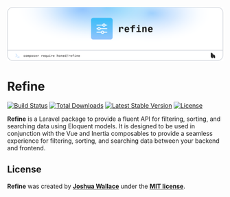<a href="https://honed.dev/refine">
  <picture>
    <source media="(prefers-color-scheme: dark)" srcset="art/header-dark.png">
    <img alt="Logo for refine" src="art/header-light.png">
  </picture>
</a>

# Refine
<p>
    <a href="https://github.com/honedlabs/refine/actions"><img src="https://github.com/honedlabs/refine/actions/workflows/tests.yml/badge.svg" alt="Build Status"></a>
    <a href="https://packagist.org/packages/honedlabs/refine"><img src="https://img.shields.io/packagist/dt/honedlabs/refine" alt="Total Downloads"></a>
    <a href="https://packagist.org/packages/honedlabs/refine"><img src="https://img.shields.io/packagist/v/honedlabs/refine" alt="Latest Stable Version"></a>
    <a href="https://packagist.org/packages/honedlabs/refine"><img src="https://img.shields.io/packagist/l/honedlabs/refine" alt="License"></a>
</p>

**Refine** is a Laravel package to provide a fluent API for filtering, sorting, and searching data using Eloquent models.
It is designed to be used in conjunction with the Vue and Inertia composables to provide a seamless experience for filtering, sorting, and searching data between your backend and frontend.

## License

**Refine** was created by **[Joshua Wallace](https://joshua-wallace.com)** under the **[MIT license](https://opensource.org/licenses/MIT)**.